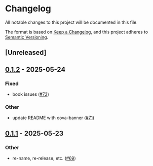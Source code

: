 # Changelog
All notable changes to this project will be documented in this file.

The format is based on [Keep a Changelog](https://keepachangelog.com/en/1.0.0/),
and this project adheres to [Semantic Versioning](https://semver.org/spec/v2.0.0.html).

## [Unreleased]

## [0.1.2](https://github.com/harnesslabs/cova/compare/cova-space-v0.1.1...cova-space-v0.1.2) - 2025-05-24

### Fixed
- book issues ([#72](https://github.com/harnesslabs/cova/pull/72))

### Other
- update README with cova-banner ([#71](https://github.com/harnesslabs/cova/pull/71))

## [0.1.1](https://github.com/harnesslabs/cova/compare/cova-space-v0.1.0...cova-space-v0.1.1) - 2025-05-23

### Other
- re-name, re-release, etc. ([#69](https://github.com/harnesslabs/cova/pull/69))
